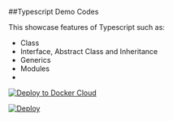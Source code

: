 ##Typescript Demo Codes

This showcase features of Typescript such as:
+ Class
+ Interface, Abstract Class and Inheritance
+ Generics
+ Modules
+


[![Deploy to Docker Cloud](https://files.cloud.docker.com/images/deploy-to-dockercloud.svg)](https://cloud.docker.com/stack/deploy/) 

[![Deploy](https://www.herokucdn.com/deploy/button.svg)](https://heroku.com/deploy?template=https://github.com/vineey/typescript-poc)